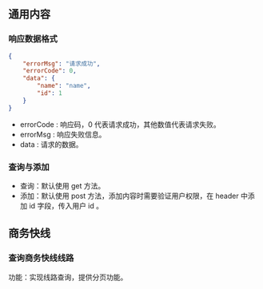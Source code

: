 ## 通用内容
### 响应数据格式
```json
{
    "errorMsg": "请求成功",
    "errorCode": 0,
    "data": {
        "name": "name",
        "id": 1
    }
}
```
- errorCode : 响应码，0 代表请求成功，其他数值代表请求失败。
- errorMsg : 响应失败信息。
- data : 请求的数据。

### 查询与添加
- 查询：默认使用 get 方法。
- 添加：默认使用 post 方法，添加内容时需要验证用户权限，在 header 中添加 id 字段，传入用户 id 。

## 商务快线
### 查询商务快线线路
功能：实现线路查询，提供分页功能。
